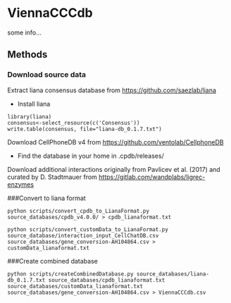 # ViennaCCCdb

some info...

## Methods
### Download source data
Extract liana consensus database from https://github.com/saezlab/liana
- Install liana

```
library(liana)
consensus<-select_resource(c('Consensus'))
write.table(consensus, file="liana-db_0.1.7.txt")
```

Download CellPhoneDB v4 from https://github.com/ventolab/CellphoneDB
- Find the database in your home in .cpdb/releases/

Download additional interactions originally from Pavlicev et
al. (2017) and curated by D. Stadtmauer from
https://gitlab.com/wandplabs/ligrec-enzymes

###Convert to liana format
```
python scripts/convert_cpdb_to_LianaFormat.py source_databases/cpdb_v4.0.0/ > cpdb_lianaformat.txt

python scripts/convert_customData_to_LianaFormat.py source_database/interaction_input_CellChatDB.csv source_databases/gene_conversion-AH104864.csv > customData_lianaformat.txt
```

###Create combined database
```
python scripts/createCombinedDatabase.py source_databases/liana-db_0.1.7.txt source_databases/cpdb_lianaformat.txt source_databases/customData_lianaformat.txt source_databases/gene_conversion-AH104864.csv > ViennaCCCdb.csv
```